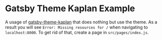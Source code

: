 # Gatsby Theme Kaplan Example

A usage of
[gatsby-theme-kaplan](https://github.com/dbugshe2/gatsby-theme-kaplan)
that does nothing but use the theme. As a result you will see `Error: Missing resources for /` when navigating to `localhost:8000`. To get
rid of that, create a page in `src/pages/index.js`.
